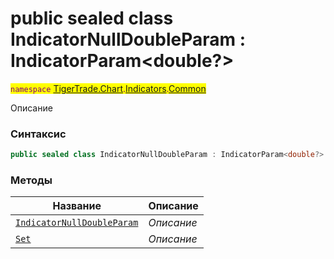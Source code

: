 
# public sealed class IndicatorNullDoubleParam : IndicatorParam<double?>
<mark style="color:purple;">`namespace` [TigerTrade.Chart](../../../TigerTrade.Chart.md).[Indicators](../../../TigerTrade.Chart/Indicators.md).[Common](../../../TigerTrade.Chart/Indicators/Common.md)



Описание

### Синтаксис
```csharp
public sealed class IndicatorNullDoubleParam : IndicatorParam<double?>
```


### Методы
| Название | Описание |
| --- | --- |
| [`IndicatorNullDoubleParam`](./IndicatorNullDoubleParam.cs/Методы/IndicatorNullDoubleParam.md) | *Описание* |
| [`Set`](./IndicatorNullDoubleParam.cs/Методы/Set.md) | *Описание* |



